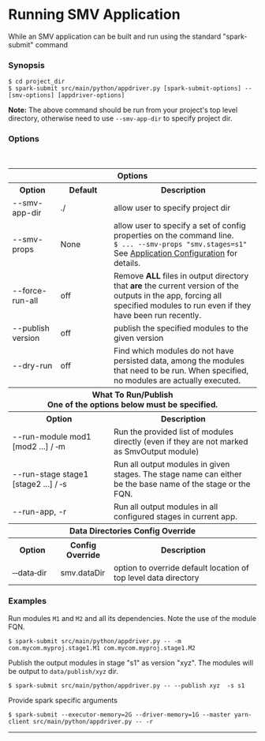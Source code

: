 # Running SMV Application

While an SMV application can be built and run using the standard "spark-submit" command

### Synopsis
```shell
$ cd project_dir
$ spark-submit src/main/python/appdriver.py [spark-submit-options] -- [smv-options] [appdriver-options]
```

**Note:**  The above command should be run from your project's top level directory, 
otherwise need to use `--smv-app-dir` to specify project dir.

### Options
<br>
<table>

<tr>
<th colspan="3">Options</th>
</tr>

<tr>
<th>Option</th>
<th>Default</th>
<th>Description</th>
</tr>

<tr>
<td>--smv-app-dir</td>
<td>./</td>
<td>allow user to specify project dir</td>
</tr>

<tr>
<td>--smv-props</td>
<td>None</td>
<td>allow user to specify a set of config properties on the command line.
<br>
<code>$ ... --smv-props "smv.stages=s1"</code>
<br>
See <a href="app_config.md">Application Configuration</a> for details.
</td>
</tr>

<tr>
<td>--force-run-all</td>
<td>off</td>
<td>Remove <b>ALL</b> files in output directory that <b>are</b> the  current version of the outputs in the app, forcing all specified modules to run even if they have been run recently.
</tr>

<tr>
<td>--publish version</td>
<td>off</td>
<td>publish the specified modules to the given version</td>
</tr>

<tr>
<td>--dry-run </td>
<td>off</td>
<td>Find which modules do not have persisted data, among the modules that need to be run. When specified, no modules are actually executed.
</td>
</tr>

<tr>
<th colspan="3">What To Run/Publish
<br>
One of the options below must be specified.
</th>
</tr>

<tr>
<th colspan="2">Option</th>
<th>Description</th>
</tr>

<tr>
<td colspan="2">--run-module mod1 [mod2 ...] / &#8209;m</td>
<td>Run the provided list of modules directly (even if they are not marked as SmvOutput module)
</td>
</tr>

<tr>
<td colspan="2">--run-stage stage1 [stage2 ...] / &#8209;s</td>
<td>Run all output modules in given stages.  The stage name can either be the base name of the stage or the FQN.
</td>
</tr>

<tr>
<td colspan="2">--run-app, -r </td>
<td>Run all output modules in all configured stages in current app.
</td>
</tr>

<tr>
<th colspan="3">Data Directories Config Override</th>
</tr>

<tr>
<th>Option</th>
<th>Config<br>Override</th>
<th>Description</th>
</tr>

<tr>
<td>&#8209;&#8209;data&#8209;dir</td>
<td>smv.dataDir</td>
<td>option to override default location of top level data directory</td>
</tr>

</table>

### Examples
Run modules `M1` and `M2` and all its dependencies.  Note the use of the module FQN.
```shell
$ spark-submit src/main/python/appdriver.py -- -m com.mycom.myproj.stage1.M1 com.mycom.myproj.stage1.M2
```

Publish the output modules in stage "s1" as version "xyz".  The modules will be output to `data/publish/xyz` dir.
```shell
$ spark-submit src/main/python/appdriver.py -- --publish xyz  -s s1
```

Provide spark specific arguments
```shell
$ spark-submit --executor-memory=2G --driver-memory=1G --master yarn-client src/main/python/appdriver.py -- -r
```
****
